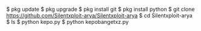 $ pkg update
$ pkg upgrade
$ pkg install git
$ pkg install python
$ git clone https://github.com/Silentxploit-arya/Silentxploit-arya
$ cd Silentxploit-arya
$ ls
$ python kepo.py
$ python kepobangetxz.py
